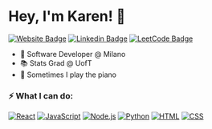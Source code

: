 # Hey, I'm Karen! 👋

[![Website Badge](https://img.shields.io/badge/-karenkwok.me-47CCCC?style=flat&logo=Google-Chrome&logoColor=white&link=https://www.karenkwok.me/)](https://www.karenkwok.me/)
[![Linkedin Badge](https://img.shields.io/badge/-karen&ndash;kwok-0A66C2?style=flat&logo=Linkedin&logoColor=white&link=https://www.linkedin.com/in/karen-kwok/)](https://www.linkedin.com/in/karen-kwok/)
[![LeetCode Badge](https://img.shields.io/badge/-karenkwok-FFA116?style=flat&logo=LeetCode&logoColor=white&link=https://leetcode.com/karenkwok/)](https://leetcode.com/karenkwok/)

<!--
**karenkwok/karenkwok** is a ✨ _special_ ✨ repository because its `README.md` (this file) appears on your GitHub profile.

Here are some ideas to get you started:

- 🔭 I’m currently working on ...
- 🌱 I’m currently learning ...
- 👯 I’m looking to collaborate on ...
- 🤔 I’m looking for help with ...
- 💬 Ask me about ...
- 📫 How to reach me: ...
- 😄 Pronouns: ...
- ⚡ Fun fact: ...
-->

* :rocket: Software Developer @ Milano
* :books: Stats Grad @ UofT
* :musical_keyboard: Sometimes I play the piano

### :zap: What I can do: 

[![React](https://img.shields.io/badge/-React-eee?style=flat-square&logo=react&logoColor=0088cc)]()
[![JavaScript](https://img.shields.io/badge/-JavaScript-eee?style=flat-square&logo=javascript&logoColor=DD9C25)]()
[![Node.js](https://img.shields.io/badge/-Node.js-eee?style=flat-square&logo=node.js&logoColor=#339933)]()
[![Python](http://img.shields.io/badge/-Python-eee?style=flat-square&logo=python&logoColor#F7BD2F)]()
[![HTML](http://img.shields.io/badge/-HTML-eee?style=flat-square&logo=html5&logoColor=E34F26)]()
[![CSS](http://img.shields.io/badge/-CSS-eee?style=flat-square&logo=css3&logoColor=1572B6)]()
